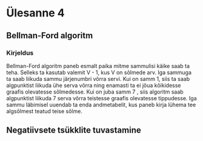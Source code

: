 # Ülesanne 4 

## Bellman-Ford algoritm

### Kirjeldus

Bellman-Ford algoritm paneb esmalt paika mitme sammulisi käike saab ta teha. Selleks ta kasutab valemit V - 1, kus V on sõlmede arv. 
Iga sammuga ta saab liikuda sammu järjenumbri võrra servi. Kui on samm 1, siis ta saab algpunktist liikuda ühe serva võrra ning enamasti ta ei jõua kõikidesse graafis olevatesse sõlmedesse. 
Kui on juba samm 7 , siis algoritm saab algpunktist liikuda 7 serva võrra teistesse graafis olevatesse tippudesse. Iga sammu läbimisel uuendab ta enda andmetabelit, kus paneb kirja lühema tee algsõlmest teatud teise sõlme.

## Negatiivsete tsükklite tuvastamine

